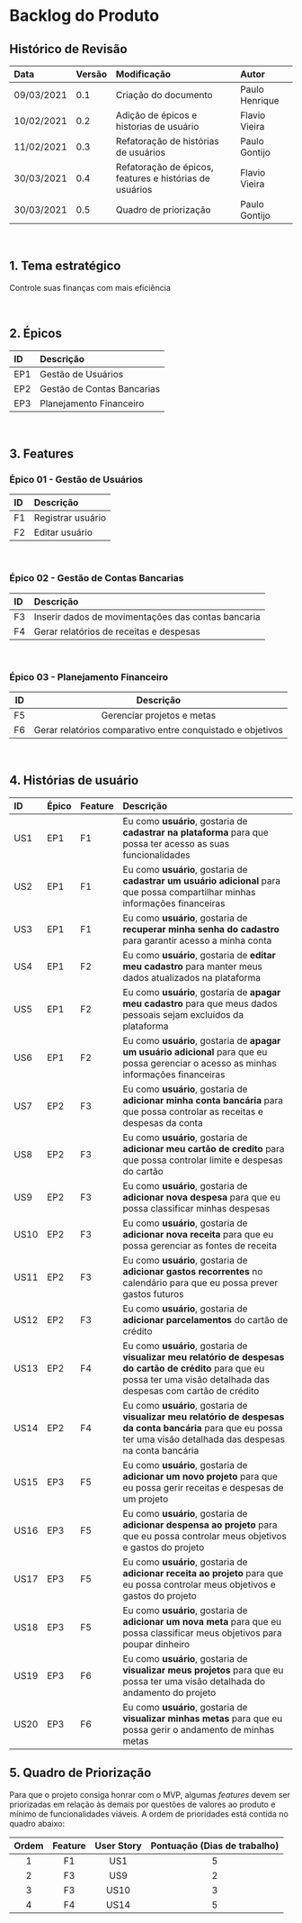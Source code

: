 # Backlog do Produto

## Histórico de Revisão
| Data   | Versão | Modificação  | Autor  |
| :-- | :-- | :-- | :-- |
| 09/03/2021 | 0.1 | Criação do documento|  Paulo Henrique |
| 10/02/2021 | 0.2 | Adição de épicos e historias de usuário |  Flavio Vieira |
| 11/02/2021 | 0.3 | Refatoração de histórias de usuários |  Paulo Gontijo |
| 30/03/2021 | 0.4 | Refatoração de épicos, features e histórias de usuários | Flavio Vieira |
| 30/03/2021 | 0.5 | Quadro de priorização | Paulo Gontijo |

&nbsp;
## 1. Tema estratégico
Controle suas finanças com mais eficiência

&nbsp;
## 2. Épicos
|ID|Descrição|
|:--|:--|
|EP1| Gestão de Usuários |
|EP2| Gestão de Contas Bancarias|
|EP3| Planejamento Financeiro |

&nbsp;
## 3. Features
### **Épico 01 - Gestão de Usuários**
|ID|Descrição|
|:--|:--|
|F1| Registrar usuário |
|F2| Editar usuário |

&nbsp;
### **Épico 02 - Gestão de Contas Bancarias** 
|ID|Descrição|
|:--|:--|
|F3| Inserir dados de movimentações das contas bancaria |
|F4| Gerar relatórios de receitas e despesas |  
  
&nbsp;
### **Épico 03 - Planejamento Financeiro**
|ID|Descrição|
|:--:|:--:|
|F5| Gerenciar projetos e metas |
|F6| Gerar relatórios comparativo entre conquistado e objetivos |  

&nbsp;
## 4. Histórias de usuário
|ID|Épico|Feature|Descrição|
|:--|:--|:--|:--|
|US1| EP1| F1| Eu como **usuário**, gostaria de **cadastrar na plataforma** para que possa ter acesso as suas funcionalidades|
|US2| EP1| F1| Eu como **usuário**, gostaria de **cadastrar um usuário adicional** para que possa compartilhar minhas informações financeiras |
|US3| EP1| F1| Eu como **usuário**, gostaria de **recuperar minha senha do cadastro** para garantir acesso a minha conta|
|US4| EP1| F2| Eu como **usuário**, gostaria de **editar meu cadastro** para manter meus dados atualizados na plataforma |
|US5| EP1| F2| Eu como **usuário**, gostaria de **apagar meu cadastro** para que meus dados pessoais sejam excluídos da plataforma |
|US6| EP1| F2| Eu como **usuário**, gostaria de **apagar um usuário adicional** para que eu possa gerenciar o acesso as minhas informações financeiras |
|US7| EP2| F3| Eu como **usuário**, gostaria de **adicionar minha conta bancária** para que possa controlar as receitas e despesas da conta|
|US8| EP2| F3| Eu como **usuário**, gostaria de **adicionar meu cartão de credito** para que possa controlar limite e despesas do cartão|
|US9| EP2| F3| Eu como **usuário**, gostaria de **adicionar nova despesa** para que eu possa classificar minhas despesas|
|US10| EP2| F3| Eu como **usuário**, gostaria de **adicionar nova receita** para que eu possa gerenciar as fontes de receita |
|US11| EP2| F3| Eu como **usuário**, gostaria de **adicionar gastos recorrentes** no calendário para que eu possa prever gastos futuros |
|US12| EP2| F3| Eu como **usuário**, gostaria de **adicionar parcelamentos** do cartão de crédito| para que eu possa controlar minhas compras parceladas | 
|US13| EP2| F4| Eu como **usuário**, gostaria de **visualizar meu relatório de despesas do cartão de crédito** para que eu possa ter uma visão detalhada das despesas com cartão de crédito |
|US14| EP2| F4| Eu como **usuário**, gostaria de **visualizar meu relatório de despesas da conta bancária** para que eu possa ter uma visão detalhada das despesas na conta bancária |
|US15| EP3| F5| Eu como **usuário**, gostaria de **adicionar um novo projeto** para que eu possa gerir receitas e despesas de um projeto |
|US16| EP3| F5| Eu como **usuário**, gostaria de **adicionar despensa ao projeto** para que eu possa controlar meus objetivos e gastos do projeto
|US17| EP3| F5| Eu como **usuário**, gostaria de **adicionar receita ao projeto** para que eu possa controlar meus objetivos e gastos do projeto
|US18| EP3| F5| Eu como **usuário**, gostaria de **adicionar um nova meta** para que eu possa classificar meus objetivos para poupar dinheiro |
|US19| EP3| F6| Eu como **usuário**, gostaria de **visualizar meus projetos** para que eu possa ter uma visão detalhada do andamento do projeto | 
|US20| EP3| F6| Eu como **usuário**, gostaria de **visualizar minhas metas** para que eu possa gerir o andamento de minhas metas 


## 5. Quadro de Priorização
Para que o projeto consiga honrar com o MVP, algumas *features* devem ser priorizadas em relação às demais por questões de valores ao produto e mínimo de funcionalidades viáveis. A ordem de prioridades está contida no quadro abaixo:


|Ordem|Feature|User Story|Pontuação (Dias de trabalho)|
|:--:|:--:|:--:|:--:|
|1|F1|US1|5|
|2|F3|US9|2|
|3|F3|US10|3|
|4|F4|US14|5|





